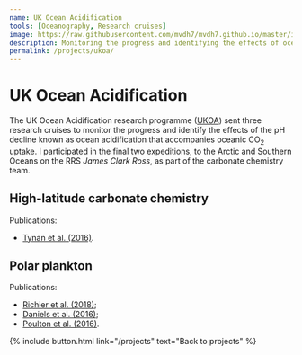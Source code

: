 ```yaml
---
name: UK Ocean Acidification
tools: [Oceanography, Research cruises]
image: https://raw.githubusercontent.com/mvdh7/mvdh7.github.io/master/images/ukoa/jr274sgeorgia.jpg
description: Monitoring the progress and identifying the effects of ocean acidification in sensitive polar regions.
permalink: /projects/ukoa/
---
```


# **UK Ocean Acidification**

The UK Ocean Acidification research programme ([UKOA](https://www.oceanacidification.org.uk)) sent three research cruises to monitor the progress and identify the effects of the pH decline known as ocean acidification that accompanies oceanic CO<sub>2</sub> uptake. I participated in the final two expeditions, to the Arctic and Southern Oceans on the RRS *James Clark Ross*, as part of the carbonate chemistry team.

## High-latitude carbonate chemistry

Publications:

  * [Tynan et al. (2016)](https://doi.org/10.1016/j.dsr2.2016.01.001).

## Polar plankton

Publications:

  * [Richier et al. (2018)](https://doi.org/10.1111/gcb.14324);
  * [Daniels et al. (2016)](https://doi.org/10.3354/meps11820);
  * [Poulton et al. (2016)](https://doi.org/10.1016/j.dsr2.2016.01.002).

<p class="text-center">
{% include button.html link="/projects" text="Back to projects" %}
</p>
